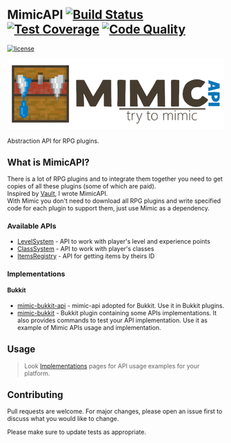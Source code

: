 # MimicAPI [![Build Status](https://img.shields.io/github/workflow/status/EndlessCodeGroup/MimicAPI/CI?style=flat-square)](https://travis-ci.org/EndlessCodeGroup/MimicAPI) [![Test Coverage](https://img.shields.io/codacy/coverage/cfb98bfdf2b44b9d97f719f051e943a9.svg?style=flat-square)](https://www.codacy.com/app/EndlessCode-Group/MimicAPI?utm_source=github.com&utm_medium=referral&utm_content=EndlessCodeGroup/MimicAPI&utm_campaign=Badge_Coverage) [![Code Quality](https://img.shields.io/codacy/grade/cfb98bfdf2b44b9d97f719f051e943a9.svg?style=flat-square)](https://www.codacy.com/app/EndlessCode-Group/MimicAPI?utm_source%3Dgithub.com%26amp;utm_medium%3Dreferral%26amp;utm_content%3DEndlessCodeGroup/MimicAPI%26amp;utm_campaign%3DBadge_Grade)

[![license](https://img.shields.io/github/license/EndlessCodeGroup/MimicAPI.svg?style=flat-square)](LICENSE)

[![Logo](images/logo.png)]()

Abstraction API for RPG plugins.

## What is MimicAPI?
There is a lot of RPG plugins and to integrate them together you need to get copies of all these plugins (some of which are paid).  
Inspired by [Vault], I wrote MimicAPI.  
With Mimic you don't need to download all RPG plugins and write specified code for each plugin to support them, just use Mimic as a dependency.

### Available APIs
- [LevelSystem] - API to work with player's level and experience points
- [ClassSystem] - API to work with player's classes
- [ItemsRegistry] - API for getting items by theirs ID

### Implementations

#### Bukkit
- [mimic-bukkit-api](mimic-bukkit-api) - mimic-api adopted for Bukkit. Use it in Bukkit plugins.
- [mimic-bukkit](mimic-bukkit) - Bukkit plugin containing some APIs implementations.
It also provides commands to test your API implementation.
Use it as example of Mimic APIs usage and implementation.

## Usage

> Look [Implementations](#implementations) pages for API usage examples for your platform.

## Contributing
Pull requests are welcome.
For major changes, please open an issue first to discuss what you would like to change.

Please make sure to update tests as appropriate.

[Vault]: https://github.com/MilkBowl/Vault

[LevelSystem]: mimic-api/src/main/kotlin/LevelSystem.kt
[ClassSystem]: mimic-api/src/main/kotlin/ClassSystem.kt
[ItemsRegistry]: mimic-api/src/main/kotlin/ItemsRegistry.kt
